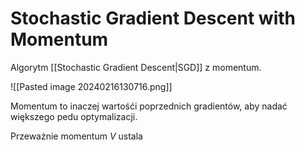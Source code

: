 # Stochastic Gradient Descent with Momentum

Algorytm [[Stochastic Gradient Descent|SGD]] z momentum.

![[Pasted image 20240216130716.png]]

Momentum to inaczej wartośći poprzednich gradientów, aby nadać większego pedu optymalizacji.

Przeważnie momentum $V$ ustala